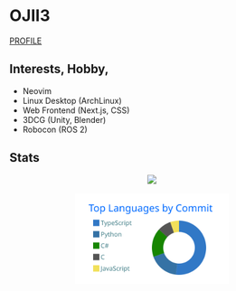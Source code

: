# OJII3

[PROFILE](https://ojii3.github.io/profile)

## Interests, Hobby, 

- Neovim
- Linux Desktop (ArchLinux)
- Web Frontend (Next.js, CSS)
- 3DCG (Unity, Blender)
- Robocon (ROS 2)



## Stats

<p align="center">
  <img src="https://github-readme-stats.vercel.app/api?username=ojii3&show_icons=true&theme=transparent&hide_border=true">
</p>

<p align="center">
  <img height="160" src="https://raw.githubusercontent.com/OJII3/OJII3/main/profile-summary-card-output/transparent/2-most-commit-language.svg">
</p>
